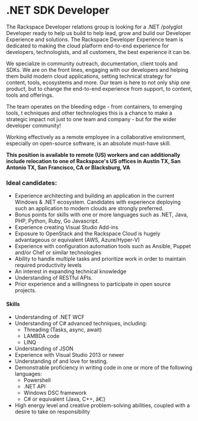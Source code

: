 # .NET SDK Developer

The Rackspace Developer relations group is looking for a .NET /polyglot Developer
ready to help us build to help lead, grow and build our Developer Experience
and solutions. The Rackspace Developer Experience team is dedicated to making
the cloud platform end-to-end experience for developers, technologists, and
all customers, the best experience it can be.

We specialize in community outreach, documentation, client tools and SDKs.
We are on the front lines, engaging with our developers and helping them
build modern cloud applications, setting technical strategy for content,
tools, ecosystems and more. Our team is here to not only ship one product,
but to change the end-to-end experience from support, to content, tools and offerings.

The team operates on the bleeding edge - from containers, to emerging tools, t
echniques and other technologies this is a chance to make a strategic impact
not just to one team and company - but for the wider developer community!

Working effectively as a remote employee in a collaborative environment,
especially on open-source software, is an absolute must-have skill.

**This position is available to remote (US) workers and can additionally
include relocation to one of Rackspace's US offices in Austin TX, San Antonio TX,
San Francisco, CA or Blacksburg, VA**

### Ideal candidates:

* Experience architecting and building an application in the current Windows & .NET
ecosystem. Candidates with experience deploying such an application to modern
clouds are strongly preferred.
* Bonus points for skills with one or more languages such as .NET, Java, PHP, Python, Ruby, Go Javascript.
* Experience creating Visual Studio Add-ins
* Exposure to OpenStack and the Rackspace Cloud is hugely advantageous or equivalent (AWS, Azure/Hyper-V)
* Experience with configuration automation tools such as Ansible, Puppet and/or Chef or similar technologies
* Ability to handle multiple tasks and prioritize work in order to maintain required productivity levels
* An interest in expanding technical knowledge
* Understanding of RESTful APIs.
* Prior experience and a willingness to participate in open source projects.

#### Skills
* Understanding of .NET WCF
* Understanding of C# advanced techniques, including:
    * Threading (Tasks, async, await)
    * LAMBDA code
    * LINQ
* Understanding of JSON
* Experience with Visual Studio 2013 or newer
* Understanding of and love for testing.
* Demonstrable proficiency in writing code in one or more of the following languages:
    * Powershell
    * .NET API
    * Windows DSC framework
    * C# or equivalent (Java, C++, â€¦)
* High energy level and creative problem-solving abilities, coupled with a desire to take on responsibility
